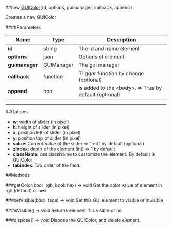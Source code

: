 ##new [GUIColor](#)(id, options, guimanager, callback, append)

Creates a new GUIColor

####Parameters

Name | Type | Description
---|---|---
**id** | string | The id and name element
**options** | json | Options of element
**guimanager** | GUIManager | The gui manager
**callback** | function | Trigger function by change (optional)
**append** | bool | is added to the &lt;body&gt;. =&gt; True by default (optional)
---

##Options

* **w**: width of slider (in pixel)
* **h**: height of slider (in pixel)
* **x**: position left of slider (in pixel)
* **y**: position top of slider (in pixel)
* **value**: Current value of the slider =&gt; "red" by default (optional)
* **zIndex**: depth of the element (int) =&gt; 1 by default
* **className**: css className to customize the element. By default is GUIColor
* **tabindex**: Tab order of the field.

##Methods

###getColor(bool: rgb, bool: hex) → void
Get the color value of element in rgb (default) or hex

###setVisible(bool, fade) → void
Set this GUI element to visible or invisible

###isVisible() → void
Returns element if is visible or no

###dispose() → void
Dispose the GUIColor, and delete element.

